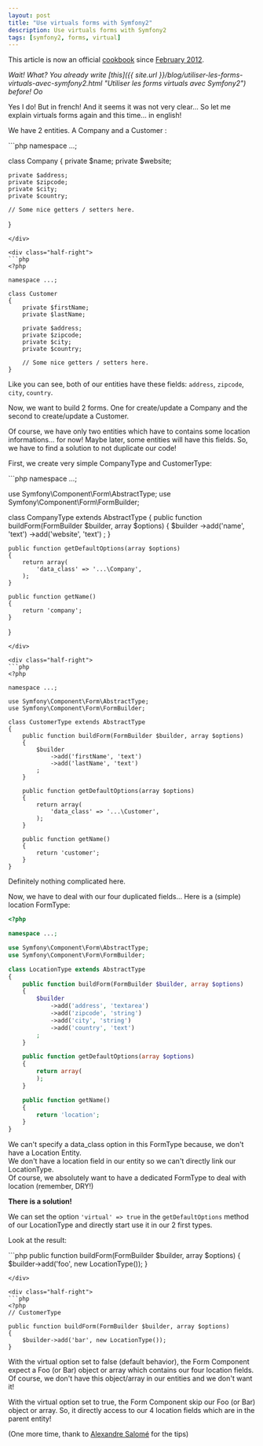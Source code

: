 ```yaml
---
layout: post
title: "Use virtuals forms with Symfony2"
description: Use virtuals forms with Symfony2
tags: [symfony2, forms, virtual]
---
```


<div class="alert alert-info">
This article is now an official <a href="http://www.symfony.com/doc/current/cookbook/form/use_virtuals_forms.html">cookbook</a> since <a href="https://github.com/symfony/symfony-docs/commit/a7781433cf6af9b43f924d2f61525537141d27bf">February 2012</a>.
</div>

_Wait! What? You already write [this]({{ site.url }}/blog/utiliser-les-forms-virtuals-avec-symfony2.html "Utiliser les forms virtuals avec Symfony2") before! Oo_

Yes I do! But in french! And it seems it was not very clear... So let me explain virtuals forms again and this time... in english!

We have 2 entities. A Company and a Customer :

<div class="half-left">
```php
<?php

namespace ...;

class Company
{
    private $name;
    private $website;

    private $address;
    private $zipcode;
    private $city;
    private $country;

    // Some nice getters / setters here.
}
```
</div>

<div class="half-right">
```php
<?php

namespace ...;

class Customer
{
    private $firstName;
    private $lastName;

    private $address;
    private $zipcode;
    private $city;
    private $country;

    // Some nice getters / setters here.
}
```
</div>
<div class="clear"></div>

Like you can see, both of our entities have these fields: `address`, `zipcode`, `city`, `country`.

Now, we want to build 2 forms. One for create/update a Company and the second to create/update a Customer.

Of course, we have only two entities which have to contains some location informations... for now! Maybe later, some entities will have this fields. So, we have to find a solution to not duplicate our code!

First, we create very simple CompanyType and CustomerType:

<div class="half-left">
```php
<?php

namespace ...;

use Symfony\Component\Form\AbstractType;
use Symfony\Component\Form\FormBuilder;

class CompanyType extends AbstractType
{
    public function buildForm(FormBuilder $builder, array $options)
    {
        $builder
            ->add('name', 'text')
            ->add('website', 'text')
        ;
    }

    public function getDefaultOptions(array $options)
    {
        return array(
            'data_class' => '...\Company',
        );
    }

    public function getName()
    {
        return 'company';
    }
}
```
</div>

<div class="half-right">
```php
<?php

namespace ...;

use Symfony\Component\Form\AbstractType;
use Symfony\Component\Form\FormBuilder;

class CustomerType extends AbstractType
{
    public function buildForm(FormBuilder $builder, array $options)
    {
        $builder
            ->add('firstName', 'text')
            ->add('lastName', 'text')
        ;
    }

    public function getDefaultOptions(array $options)
    {
        return array(
            'data_class' => '...\Customer',
        );
    }

    public function getName()
    {
        return 'customer';
    }
}
```
</div>
<div class="clear"></div>

Definitely nothing complicated here.

Now, we have to deal with our four duplicated fields...
Here is a (simple) location FormType:

```php
<?php

namespace ...;

use Symfony\Component\Form\AbstractType;
use Symfony\Component\Form\FormBuilder;

class LocationType extends AbstractType
{
    public function buildForm(FormBuilder $builder, array $options)
    {
        $builder
            ->add('address', 'textarea')
            ->add('zipcode', 'string')
            ->add('city', 'string')
            ->add('country', 'text')
        ;
    }

    public function getDefaultOptions(array $options)
    {
        return array(
        );
    }

    public function getName()
    {
        return 'location';
    }
}
```

We can't specify a data_class option in this FormType because, we don't have a Location Entity.<br />
We don't have a location field in our entity so we can't directly link our LocationType.<br />
Of course, we absolutely want to have a dedicated FormType to deal with location (remember, DRY!)

**There is a solution!**

We can set the option `'virtual' => true` in the `getDefaultOptions` method of our LocationType and directly start use it in our 2 first types.

Look at the result:

<div class="half-left">
```php
<?php
// CompanyType

public function buildForm(FormBuilder $builder, array $options)
{
    $builder->add('foo', new LocationType());
}
```
</div>

<div class="half-right">
```php
<?php
// CustomerType

public function buildForm(FormBuilder $builder, array $options)
{
    $builder->add('bar', new LocationType());
}
```
</div>
<div class="clear"></div>

With the virtual option set to false (default behavior), the Form Component expect a Foo (or Bar) object or array which contains our four location fields. Of course, we don't have this object/array in our entities and we don't want it!

With the virtual option set to true, the Form Component skip our Foo (or Bar) object or array. So, it directly access to our 4 location fields which are in the parent entity!


(One more time, thank to [Alexandre Salomé](http://alexandre-salome.fr/ "Alexandre Salome website") for the tips)
